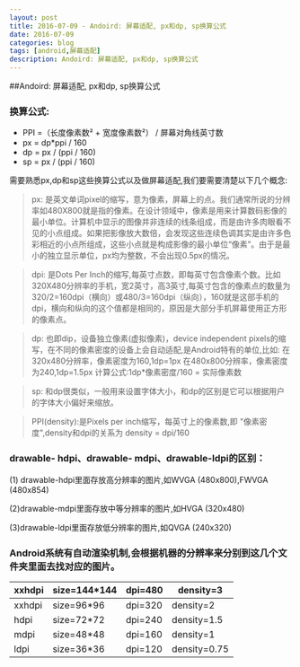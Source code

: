 ```yaml
---
layout: post
title: 2016-07-09 - Andoird: 屏幕适配, px和dp, sp换算公式
date: 2016-07-09
categories: blog
tags: [android,屏幕适配]
description: Andoird: 屏幕适配, px和dp, sp换算公式
---
```


##Andoird: 屏幕适配, px和dp, sp换算公式

### 换算公式:
* PPI =（长度像素数² + 宽度像素数²） / 屏幕对角线英寸数
* px = dp*ppi / 160
* dp = px / (ppi / 160)
* sp = px / (ppi / 160)

需要熟悉px,dp和sp这些换算公式以及做屏幕适配,我们要需要清楚以下几个概念:

> px: 是英文单词pixel的缩写，意为像素，屏幕上的点。我们通常所说的分辨率如480X800就是指的像素。在设计领域中，像素是用来计算数码影像的最小单位。计算机中显示的图像并非连续的线条组成，而是由许多肉眼看不见的小点组成。如果把影像放大数倍，会发现这些连续色调其实是由许多色彩相近的小点所组成，这些小点就是构成影像的最小单位“像素”。由于是最小的独立显示单位，px均为整数，不会出现0.5px的情况。

> dpi:  是Dots Per Inch的缩写,每英寸点数，即每英寸包含像素个数。比如320X480分辨率的手机，宽2英寸，高3英寸,每英寸包含的像素点的数量为320/2=160dpi（横向）或480/3=160dpi（纵向），160就是这部手机的dpi，横向和纵向的这个值都是相同的，原因是大部分手机屏幕使用正方形的像素点。


> dp: 也即dip，设备独立像素(虚拟像素)，device independent pixels的缩写，在不同的像素密度的设备上会自动适配,是Android特有的单位,比如:
     在320x480分辨率，像素密度为160,1dp=1px
        在480x800分辨率，像素密度为240,1dp=1.5px
        计算公式:1dp*像素密度/160 = 实际像素数 

> sp: 和dp很类似，一般用来设置字体大小，和dp的区别是它可以根据用户的字体大小偏好来缩放。

> PPI(density):是Pixels per inch缩写，每英寸上的像素数,即 "像素密度",density和dpi的关系为 density = dpi/160


### drawable- hdpi、drawable- mdpi、drawable-ldpi的区别：

(1) drawable-hdpi里面存放高分辨率的图片,如WVGA (480x800),FWVGA (480x854)

(2)drawable-mdpi里面存放中等分辨率的图片,如HVGA (320x480)

(3)drawable-ldpi里面存放低分辨率的图片,如QVGA (240x320)

### Android系统有自动渲染机制,会根据机器的分辨率来分别到这几个文件夹里面去找对应的图片。


xxhdpi | size=144*144   | dpi=480   | density=3|
--------------------|------------------|-----------------------|-----------------------|
xxhdpi | size=96*96   | dpi=320   | density=2|
hdpi|     size=72*72  |      dpi=240|   density=1.5|
mdpi|    size=48*48    |    dpi=160|   density=1|
ldpi|      size=36*36   |     dpi=120|   density=0.75|